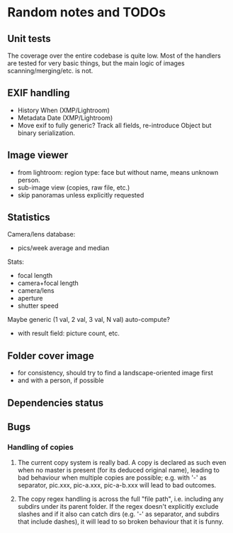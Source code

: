 # Random notes and TODOs

## Unit tests

The coverage over the entire codebase is quite low. Most of the
handlers are tested for very basic things, but the main logic of
images scanning/merging/etc. is not.

## EXIF handling

- History When (XMP/Lightroom)
- Metadata Date (XMP/Lightroom)
- Move exif to fully generic? Track all fields, re-introduce Object
  but binary serialization.

## Image viewer

- from lightroom: region type: face but without name, means unknown
  person.
- sub-image view (copies, raw file, etc.)
- skip panoramas unless explicitly requested

## Statistics

Camera/lens database:

- pics/week average and median

Stats:

- focal length
- camera+focal length
- camera/lens
- aperture
- shutter speed

Maybe generic (1 val, 2 val, 3 val, N val) auto-compute?

- with result field: picture count, etc.

## Folder cover image

- for consistency, should try to find a landscape-oriented image first
- and with a person, if possible

## Dependencies status

## Bugs

### Handling of copies

1. The current copy system is really bad. A copy is declared as such
   even when no master is present (for its deduced original name),
   leading to bad behaviour when multiple copies are possible;
   e.g. with '-' as separator, pic.xxx, pic-a.xxx, pic-a-b.xxx will
   lead to bad outcomes.

2. The copy regex handling is across the full "file path",
   i.e. including any subdirs under its parent folder. If the regex
   doesn't explicitly exclude slashes and if it also can catch dirs
   (e.g. '-' as separator, and subdirs that include dashes), it will
   lead to so broken behaviour that it is funny.
